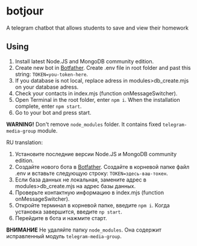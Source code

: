 # botjour
A telegram chatbot that allows students to save and view their homework

Using
------
1. Install latest  Node.JS and MongoDB community edition.
2. Create new bot in [Botfather](https://t.me/botfather). Create .env file in root folder and past this string: `TOKEN=you-token-here`.
3. If you database is not local, replace adress in modules>db_create.mjs on your database adress.
4. Check your contacts in index.mjs (function onMessageSwitcher).
5. Open Terminal in the root folder, enter `npm i`. When the installation complete, enter `npm start`.
6. Go to your bot and press start.

**WARNING!** Don't remove `node_modules` folder. It contains fixed `telegram-media-group` module.

RU translation:
1. Установите последние версии Node.JS и MongoDB community edition.
2. Создайте нового бота в [Botfather](https://t.me/botfather). Создайте в корневой папке файл .env и вставьте следующую строку: `TOKEN=здесь-ваш-токен`.
3. Если база данных не локальная, замените адрес в modules>db_create.mjs на адрес базы данных.
4. Проверьте контактную информацию в index.mjs (function onMessageSwitcher).
5. Откройте терминал в корневой папке, введите `npm i`. Когда установка завершится, введите `np start`.
6. Перейдите в бота и нажмите старт.

**ВНИМАНИЕ** Не удаляйте папку `node_modules`. Она содержит исправленный модуль `telegram-media-group`.
